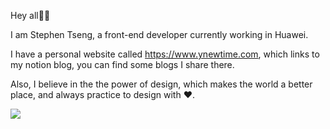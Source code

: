 Hey all👋🏼 

I am Stephen Tseng, a front-end developer currently working in Huawei.

I have a personal website called https://www.ynewtime.com, which links to my notion blog, you can find some blogs I share there.

Also, I believe in the the power of design, which makes the world a better place, and always practice to design with ❤️.

![](https://visitor-badge.glitch.me/badge?page_id=ynewtime.ynewtime)
